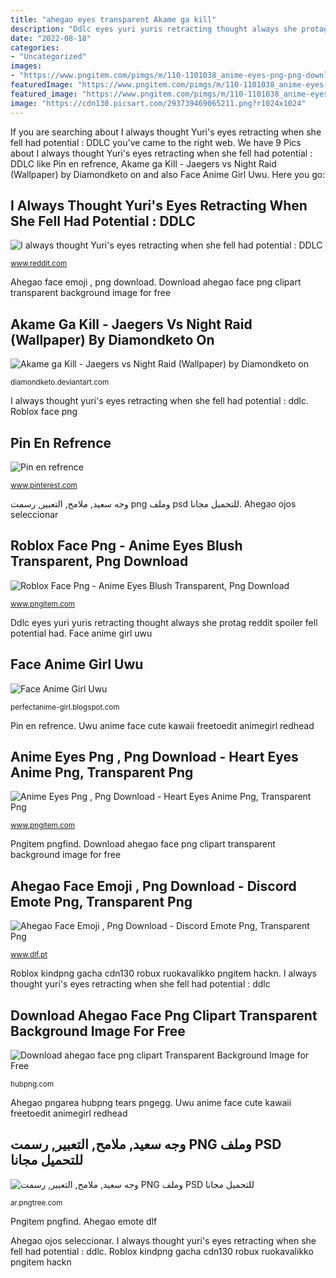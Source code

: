 ```yaml
---
title: "ahegao eyes transparent Akame ga kill"
description: "Ddlc eyes yuri yuris retracting thought always she protag reddit spoiler fell potential had"
date: "2022-08-18"
categories:
- "Uncategorized"
images:
- "https://www.pngitem.com/pimgs/m/110-1101038_anime-eyes-png-png-download-heart-eyes-anime.png"
featuredImage: "https://www.pngitem.com/pimgs/m/110-1101038_anime-eyes-png-png-download-heart-eyes-anime.png"
featured_image: "https://www.pngitem.com/pimgs/m/110-1101038_anime-eyes-png-png-download-heart-eyes-anime.png"
image: "https://cdn130.picsart.com/293739469065211.png?r1024x1024"
---
```


If you are searching about I always thought Yuri&#039;s eyes retracting when she fell had potential : DDLC you've came to the right web. We have 9 Pics about I always thought Yuri&#039;s eyes retracting when she fell had potential : DDLC like Pin en refrence, Akame ga Kill - Jaegers vs Night Raid (Wallpaper) by Diamondketo on and also Face Anime Girl Uwu. Here you go:

## I Always Thought Yuri&#039;s Eyes Retracting When She Fell Had Potential : DDLC

![I always thought Yuri&#039;s eyes retracting when she fell had potential : DDLC](https://i.redd.it/yjp18n3vfxtz.png "Ahegao clipart luffy expresiones pngkit pngegg pngguru faciales senyum pngwave mulut ggwp bouche raid akame jaegers xxxtentacion pngwing canine vhv")

<small>www.reddit.com</small>

Ahegao face emoji , png download. Download ahegao face png clipart transparent background image for free

## Akame Ga Kill - Jaegers Vs Night Raid (Wallpaper) By Diamondketo On

![Akame ga Kill - Jaegers vs Night Raid (Wallpaper) by Diamondketo on](https://t00.deviantart.net/65TIkR_NjHLJv2fcXN6qc_Y9Tj4=/300x200/filters:fixed_height(100,100):origin()/pre00/1f6b/th/pre/f/2014/201/0/8/umi_face_swap_template___by_diamondketo-d7rjhs2.png "Ahegao ojos seleccionar")

<small>diamondketo.deviantart.com</small>

I always thought yuri&#039;s eyes retracting when she fell had potential : ddlc. Roblox face png

## Pin En Refrence

![Pin en refrence](https://i.pinimg.com/originals/d4/c1/10/d4c11082a1053f8dd5fa7e664dce51b3.png "Roblox kindpng gacha cdn130 robux ruokavalikko pngitem hackn")

<small>www.pinterest.com</small>

وجه سعيد, ملامح, التعبير, رسمت png وملف psd للتحميل مجانا. Ahegao ojos seleccionar

## Roblox Face Png - Anime Eyes Blush Transparent, Png Download

![Roblox Face Png - Anime Eyes Blush Transparent, Png Download](https://png.pngitem.com/pimgs/s/16-166098_mq-blush-eyes-faces-face-happy-anime-anime.png "Pngitem pngfind")

<small>www.pngitem.com</small>

Ddlc eyes yuri yuris retracting thought always she protag reddit spoiler fell potential had. Face anime girl uwu

## Face Anime Girl Uwu

![Face Anime Girl Uwu](https://cdn130.picsart.com/293739469065211.png?r1024x1024 "Pin en refrence")

<small>perfectanime-girl.blogspot.com</small>

Pin en refrence. Uwu anime face cute kawaii freetoedit animegirl redhead

## Anime Eyes Png , Png Download - Heart Eyes Anime Png, Transparent Png

![Anime Eyes Png , Png Download - Heart Eyes Anime Png, Transparent Png](https://www.pngitem.com/pimgs/m/110-1101038_anime-eyes-png-png-download-heart-eyes-anime.png "Pin en refrence")

<small>www.pngitem.com</small>

Pngitem pngfind. Download ahegao face png clipart transparent background image for free

## Ahegao Face Emoji , Png Download - Discord Emote Png, Transparent Png

![Ahegao Face Emoji , Png Download - Discord Emote Png, Transparent Png](https://o.dlf.pt/dfpng/smallpng/31-315494_discord-emojis-hd-png-download.png "Pin en refrence")

<small>www.dlf.pt</small>

Roblox kindpng gacha cdn130 robux ruokavalikko pngitem hackn. I always thought yuri&#039;s eyes retracting when she fell had potential : ddlc

## Download Ahegao Face Png Clipart Transparent Background Image For Free

![Download ahegao face png clipart Transparent Background Image for Free](https://hubpng.com/public/uploads/preview/ahegao-face-png-clipart-1157462400990jythnc95.png "Ahegao face emoji , png download")

<small>hubpng.com</small>

Ahegao pngarea hubpng tears pngegg. Uwu anime face cute kawaii freetoedit animegirl redhead

## وجه سعيد, ملامح, التعبير, رسمت PNG وملف PSD للتحميل مجانا

![وجه سعيد, ملامح, التعبير, رسمت PNG وملف PSD للتحميل مجانا](https://png.pngtree.com/element_origin_min_pic/16/11/06/94455631b5f3958b29052995f2c3a426.jpg "Ahegao ojos seleccionar")

<small>ar.pngtree.com</small>

Pngitem pngfind. Ahegao emote dlf

Ahegao ojos seleccionar. I always thought yuri&#039;s eyes retracting when she fell had potential : ddlc. Roblox kindpng gacha cdn130 robux ruokavalikko pngitem hackn
